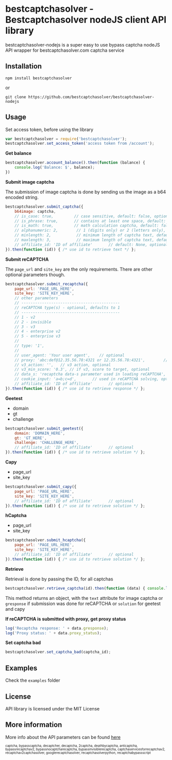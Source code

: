 bestcaptchasolver - Bestcaptchasolver nodeJS client API library
===============================================================

bestcaptchasolver-nodejs is a super easy to use bypass captcha nodeJS API wrapper for bestcaptchasolver.com captcha service

## Installation

    npm install bestcaptchasolver

or

    git clone https://github.com/bestcaptchasolver/bestcaptchasolver-nodejs

## Usage

Set access token, before using the library

``` javascript
var bestcaptchasolver = require('bestcaptchasolver');
bestcaptchasolver.set_access_token('access token from /account');
```


**Get balance**

``` javascript
bestcaptchasolver.account_balance().then(function (balance) {
    console.log('Balance: $', balance);
})
```

**Submit image captcha**

The submission of image captcha is done by sending us the image as a b64 encoded string.

``` javascript
bestcaptchasolver.submit_captcha({
    b64image: captcha,
    // is_case: true,         // case sensitive, default: false, optional
    // is_phrase: true,       // contains at least one space, default: false, optional
    // is_math: true,         // math calculation captcha, default: false, optional
    // alphanumeric: 2,        // 1 (digits only) or 2 (letters only), default: all characters
    // minlength: 2,           // minimum length of captcha text, default: any
    // maxlength: 3,           // maximum length of captcha text, default: any
    // affiliate_id: 'ID of affiliate'       // default: None, optional
}).then(function (id)) { /* use id to retrieve text */ };
```

**Submit reCAPTCHA**

The `page_url` and `site_key` are the only requirements. There are other optional parameters though.

``` javascript
bestcaptchasolver.submit_recaptcha({
    page_url: 'PAGE_URL_HERE',
    site_key: 'SITE_KEY_HERE',
    // other parameters
    // -------------------------------------------
    // reCAPTCHA type(s) - optional, defaults to 1
    // -------------------------------------------
    // 1 - v2
    // 2 - invisible
    // 3 - v3
    // 4 - enterprise v2
    // 5 - enterprise v3
    //
    // type: '1',
    //
    // user_agent: 'Your user agent',    // optional
    // proxy: 'abc:def@12.35.56.78:4321 or 12.35.56.78:4321',        // optional
    // v3_action: '',   // v3 action, optional
    // v3_min_score: '0.3', // if v3, score to target, optional
    // data_s: 'recaptcha data-s parameter used in loading reCAPTCHA',
    // cookie_input: 'a=b;c=d',       // used in reCAPTCHA solving, optional
    // affiliate_id: 'ID of affiliate'       // optional
}).then(function (id)) { /* use id to retrieve response */ };
```

**Geetest**
- domain
- gt
- challenge

```javascript
bestcaptchasolver.submit_geetest({
    domain: 'DOMAIN_HERE',
    gt: 'GT_HERE',
    challenge: 'CHALLENGE_HERE',
    // affiliate_id: 'ID of affiliate'       // optional
}).then(function (id)) { /* use id to retrieve solution */ };
```

**Capy**
- page_url
- site_key

```javascript
bestcaptchasolver.submit_capy({
    page_url: 'PAGE_URL_HERE',
    site_key: 'SITE_KEY_HERE',
    // affiliate_id: 'ID of affiliate'       // optional
}).then(function (id)) { /* use id to retrieve solution */ };
```

**hCaptcha**
- page_url
- site_key

```javascript
bestcaptchasolver.submit_hcaptcha({
    page_url: 'PAGE_URL_HERE',
    site_key: 'SITE_KEY_HERE',
    // affiliate_id: 'ID of affiliate'       // optional
}).then(function (id)) { /* use id to retrieve solution */ };
```

**Retrieve**

Retrieval is done by passing the ID, for all captchas

``` javascript
bestcaptchasolver.retrieve_captcha(id).then(function (data) { console.log(JSON.stringify(data)); });
```

This method returns an object, with the `text` attribute for image captcha or `gresponse` if submission was done for reCAPTCHA
or `solution` for geetest and capy

**If reCAPTCHA is submitted with proxy, get proxy status**

```javascript
log('Recaptcha response: ' + data.gresponse);
log('Proxy status: ' + data.proxy_status);
```
**Set captcha bad**

```javascript
bestcaptchasolver.set_captcha_bad(captcha_id);
```

## Examples
Check the `examples` folder

## License
API library is licensed under the MIT License

## More information
More info about the API parameters can be found [here](https://bestcaptchasolver.com/captchabypass-api)


<sup><sub>captcha, bypasscaptcha, decaptcher, decaptcha, 2captcha, deathbycaptcha, anticaptcha, 
bypassrecaptchav2, bypassnocaptcharecaptcha, bypassinvisiblerecaptcha, captchaservicesforrecaptchav2, 
recaptchav2captchasolver, googlerecaptchasolver, recaptchasolverpython, recaptchabypassscript</sup></sub>

